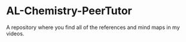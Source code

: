 # AL-Chemistry-PeerTutor
A repository where you find all of the references and mind maps in my videos.
